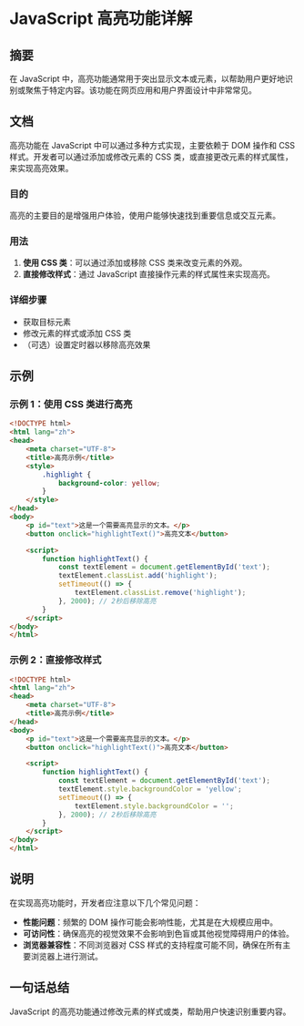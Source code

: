 <!--
Meta Description: # JavaScript 高亮功能详解 ## 摘要 在 JavaScript 中，高亮功能通常用于突出显示文本或元素，以帮助用户更好地识别或聚焦于特定内容。该功能在网页应用和用户界面设计中非常常见。 ## 文档 高亮功能在 JavaScript 中可以通过多种方式实现，主要依赖于 DOM 操作和 C...
Meta Keywords: html, css, textelement, javascript, head
-->

# JavaScript 高亮功能详解

## 摘要
在 JavaScript 中，高亮功能通常用于突出显示文本或元素，以帮助用户更好地识别或聚焦于特定内容。该功能在网页应用和用户界面设计中非常常见。

## 文档
高亮功能在 JavaScript 中可以通过多种方式实现，主要依赖于 DOM 操作和 CSS 样式。开发者可以通过添加或修改元素的 CSS 类，或直接更改元素的样式属性，来实现高亮效果。

### 目的
高亮的主要目的是增强用户体验，使用户能够快速找到重要信息或交互元素。

### 用法
1. **使用 CSS 类**：可以通过添加或移除 CSS 类来改变元素的外观。
2. **直接修改样式**：通过 JavaScript 直接操作元素的样式属性来实现高亮。

### 详细步骤
- 获取目标元素
- 修改元素的样式或添加 CSS 类
- （可选）设置定时器以移除高亮效果

## 示例
### 示例 1：使用 CSS 类进行高亮
```html
<!DOCTYPE html>
<html lang="zh">
<head>
    <meta charset="UTF-8">
    <title>高亮示例</title>
    <style>
        .highlight {
            background-color: yellow;
        }
    </style>
</head>
<body>
    <p id="text">这是一个需要高亮显示的文本。</p>
    <button onclick="highlightText()">高亮文本</button>

    <script>
        function highlightText() {
            const textElement = document.getElementById('text');
            textElement.classList.add('highlight');
            setTimeout(() => {
                textElement.classList.remove('highlight');
            }, 2000); // 2秒后移除高亮
        }
    </script>
</body>
</html>
```

### 示例 2：直接修改样式
```html
<!DOCTYPE html>
<html lang="zh">
<head>
    <meta charset="UTF-8">
    <title>高亮示例</title>
</head>
<body>
    <p id="text">这是一个需要高亮显示的文本。</p>
    <button onclick="highlightText()">高亮文本</button>

    <script>
        function highlightText() {
            const textElement = document.getElementById('text');
            textElement.style.backgroundColor = 'yellow';
            setTimeout(() => {
                textElement.style.backgroundColor = '';
            }, 2000); // 2秒后移除高亮
        }
    </script>
</body>
</html>
```

## 说明
在实现高亮功能时，开发者应注意以下几个常见问题：
- **性能问题**：频繁的 DOM 操作可能会影响性能，尤其是在大规模应用中。
- **可访问性**：确保高亮的视觉效果不会影响到色盲或其他视觉障碍用户的体验。
- **浏览器兼容性**：不同浏览器对 CSS 样式的支持程度可能不同，确保在所有主要浏览器上进行测试。

## 一句话总结
JavaScript 的高亮功能通过修改元素的样式或类，帮助用户快速识别重要内容。